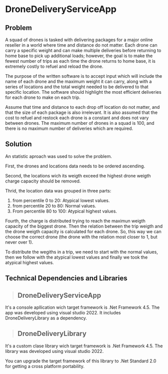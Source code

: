 # DroneDeliveryServiceApp

## Problem
A squad of drones is tasked with delivering packages for a major online reseller in a world 
where time and distance do not matter. Each drone can carry a specific weight and can make 
multiple deliveries before returning to home base to pick up additional loads; however, the goal 
is to make the fewest number of trips as each time the drone returns to home base, it is 
extremely costly to refuel and reload the drone.

The purpose of the written software is to accept input which will include the name of each 
drone and the maximum weight it can carry, along with a series of locations and the total weight 
needed to be delivered to that specific location. The software should highlight the most efficient 
deliveries for each drone to make on each trip.

Assume that time and distance to each drop off location do not matter, and that the size of 
each package is also irrelevant. It is also assumed that the cost to refuel and restock each 
drone is a constant and does not vary between drones. The maximum number of drones in a 
squad is 100, and there is no maximum number of deliveries which are required.

## Solution
An statistic aproach was used to solve the problem. 

First, the drones and locations data needs to be ordered ascending.

Second, the locations wich its weigth exceed the highest drone weigth charge capacity should be removed.

Thrid, the location data was grouped in three parts:

1. from percentile 0 to 20: Atypical lowest values.
2. from percentile 20 to 80: Normal values.
3. From percentile 80 to 100: Atypical highest values.

Fourth, the charge is distributed trying to reach the maximun weigth capacity of the biggest drone. Then the relation between the trip weigth and the drone weigth capacity is calculated for each drone. So, this way we can choose the correct drone (the drone with the relation most closer to 1, but never over 1).

To distribute the wegiths in a trip, we need to start with the normal values, then we follow with the atypical lowest values and finally we took the atypical highest values.

## Technical Dependencies and Libraries

>## DroneDeliveryServiceApp
It's a console apllication wich target framework is .Net Framework 4.5. The app was developed using visual studio 2022. It includes DroneDeliveryLibrary as a dependency.

>## DroneDeliveryLibrary
It's a custom clase library wich target framework is .Net Framework 4.5. The library was developed using visual studio 2022.

You can upgrade the target framework of this library to .Net Standard 2.0 for getting a cross platform portability.